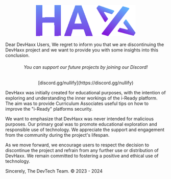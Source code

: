 <p align="center">
<a href="https://discord.gg/nullify">
    <img alt="DevHaxx" src="https://github.com/DevTech-Services/DevHaxx/blob/main/haxx.png?raw=true"></a>

Dear DevHaxx Users,
We regret to inform you that we are discontinuing the DevHaxx project and we want to provide you with some insights into this conclusion.

<center><h6> You can support our future projects by joining our Discord!</h6>[discord.gg/nullify](https://discord.gg/nullify)</center>


DevHaxx was initially created for educational purposes, with the intention of exploring and understanding the inner workings of the i-Ready platform. The aim was to provide Curriculum Associates useful tips on how to improve the "i-Ready" platforms security.

We want to emphasize that DevHaxx was never intended for malicious purposes. Our primary goal was to promote educational exploration and responsible use of technology. We appreciate the support and engagement from the community during the project's lifespan.

As we move forward, we encourage users to respect the decision to discontinue the project and refrain from any further use or distribution of DevHaxx. We remain committed to fostering a positive and ethical use of technology.

Sincerely, The DevTech Team.
© 2023 - 2024
